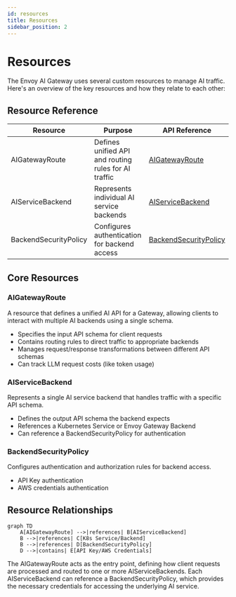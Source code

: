 ```yaml
---
id: resources
title: Resources
sidebar_position: 2
---
```


# Resources

The Envoy AI Gateway uses several custom resources to manage AI traffic. Here's an overview of the key resources and how they relate to each other:

## Resource Reference

| Resource | Purpose | API Reference |
|----------|---------|---------------|
| AIGatewayRoute | Defines unified API and routing rules for AI traffic | [AIGatewayRoute](../api/api.mdx#aigatewayroute) |
| AIServiceBackend | Represents individual AI service backends | [AIServiceBackend](../api/api.mdx#aiservicebackend) |
| BackendSecurityPolicy | Configures authentication for backend access | [BackendSecurityPolicy](../api/api.mdx#backendsecuritypolicy) |

## Core Resources

### AIGatewayRoute

A resource that defines a unified AI API for a Gateway, allowing clients to interact with multiple AI backends using a single schema.
- Specifies the input API schema for client requests
- Contains routing rules to direct traffic to appropriate backends
- Manages request/response transformations between different API schemas
- Can track LLM request costs (like token usage)

### AIServiceBackend

Represents a single AI service backend that handles traffic with a specific API schema.

- Defines the output API schema the backend expects
- References a Kubernetes Service or Envoy Gateway Backend
- Can reference a BackendSecurityPolicy for authentication

### BackendSecurityPolicy

Configures authentication and authorization rules for backend access.

- API Key authentication
- AWS credentials authentication

## Resource Relationships

```mermaid
graph TD
    A[AIGatewayRoute] -->|references| B[AIServiceBackend]
    B -->|references| C[K8s Service/Backend]
    B -->|references| D[BackendSecurityPolicy]
    D -->|contains| E[API Key/AWS Credentials]
```

The AIGatewayRoute acts as the entry point, defining how client requests are processed and routed to one or more AIServiceBackends. Each AIServiceBackend can reference a BackendSecurityPolicy, which provides the necessary credentials for accessing the underlying AI service.
